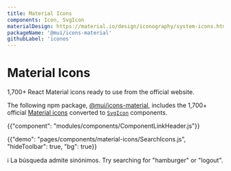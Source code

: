 ```yaml
---
title: Material Icons
components: Icon, SvgIcon
materialDesign: https://material.io/design/iconography/system-icons.html
packageName: '@mui/icons-material'
githubLabel: 'iconos'
---
```


# Material Icons

<p class="description">1,700+ React Material icons ready to use from the official website.</p>

The following npm package, [@mui/icons-material](https://www.npmjs.com/package/@mui/icons-material), includes the 1,700+ official [Material icons](https://fonts.google.com/icons) converted to [`SvgIcon`](/api/svg-icon/) components.

{{"component": "modules/components/ComponentLinkHeader.js"}}

{{"demo": "pages/components/material-icons/SearchIcons.js", "hideToolbar": true, "bg": true}}

ℹ️ La búsqueda admite sinónimos. Try searching for "hamburger" or "logout".
